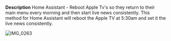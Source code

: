 **Description**
Home Assistant - Reboot Apple Tv's so they return to their main menu every morning and then start live news consistently.  This method for Home Assistant will reboot the Apple TV at 5:30am and set it the live news consistently.




![IMG_0263](https://github.com/crazy-craig/Restart-Reboot-Apple-Tv/assets/153091268/a61d5ec3-0b0f-4d02-961f-9fcb540110d2)
